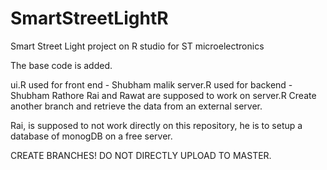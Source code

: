 # SmartStreetLightR
Smart Street Light project on R studio for ST microelectronics

The base code is added.

ui.R used for front end - Shubham malik
server.R used for backend - Shubham Rathore
Rai and Rawat are supposed to work on server.R
Create another branch and retrieve the data from an external server.

Rai, is supposed to not work directly on this repository, he is to setup a database of monogDB on a free server.

CREATE BRANCHES! DO NOT DIRECTLY UPLOAD TO MASTER.